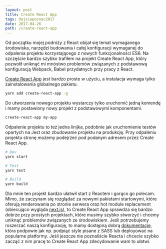 ```yaml
---
layout: post
title: Create React App
tags: dajsiepoznac2017
date: 2017-04-26
path: /create-react-app
---
```


Od początku mojej podróży z React obijał się temat wymaganego środowiska, narzędzi budowania i całej konfiguracji wymaganej do odpalenia projektu korzystającego z nowych funkcjonalności ES6. Na szczęście bardzo szybko trafiłem na projekt Create React App, który pozwolił uniknąć mi mnóstwo problemów związanych z podstawową konfiguracją Webpack, Babel przydatnych przy pracy z React.

<!--more-->

[Create React App](https://github.com/facebookincubator/create-react-app) jest bardzo proste w użyciu, a instalacja wymaga tylko zainstalowania globalnego pakietu.

``` sh
yarn add create-react-app -g
```

Do utworzenia nowego projektu wystarczy tylko uruchomić jedną komendę i mamy postawiony nowy projekt z podstawowymi komponentami.

``` sh
create-react-app my-app
```

Odpalenie projektu to też jedna linijka, podobnie jak uruchomienie testów opartych na Jest oraz zbudowanie projektu na produkcję. Przy odpaleniu projektu stronę możemy podejrzeć pod podanym adresem przez Create React App.

``` sh
# Dev
yarn start

# Test
yarn test

# Build
yarn build
```

Dla mnie ten projekt bardzo ułatwił start z Reactem i gorąco go polecam. Mimo, że zaczynam się rozglądać za nowymi pakietami startowymi, które oferują renderowania po stronie serwera oraz hot module replacement (obiecująco wygląda [next.js](https://github.com/zeit/next.js)), to Create React App sprawdza się bardzo dobrze przy prostych projektach, które musimy szybko stworzyć i chcemy uniknąć problemów związanych ze środowiskiem. Jeśli potrzebujemy roszerzać naszą konfigurację, to mamy dostępną dobrą [dokumentację](https://github.com/facebookincubator/create-react-app/blob/master/packages/react-scripts/template/README.md), która podpowie jak np. podpiąć style pisane z SASS lub deployować na popularne platformy. Jeśli jeszcze nie poznaliście Reacta i chcecie szybko zacząć z nim pracę to Create React App zdecydowanie wam to ułatwi.
